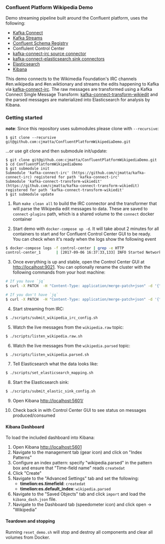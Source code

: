 ### Confluent Platform Wikipedia Demo
Demo streaming pipeline built around the Confluent platform, uses the following:

* [Kafka Connect](http://docs.confluent.io/3.1.1/connect/index.html)
* [Kafka Streams](http://docs.confluent.io/3.1.1/streams/index.html)
* [Confluent Schema Registry](http://docs.confluent.io/3.1.1/schema-registry/docs/index.html)
* Conflulent Control Center
* [kafka-connect-irc source connector](https://github.com/cjmatta/kafka-connect-irc)
* [kafka-connect-elasticsearch sink connectors](http://docs.confluent.io/3.1.1/connect/connect-elasticsearch/docs/elasticsearch_connector.html)
* [Elasticsearch](https://www.elastic.co/products/elasticsearch)
* [Kibana](https://www.elastic.co/products/kibana)

This demo connects to the Wikimedia Foundation's IRC channels #en.wikipedia and #en.wiktionary and streams the edits happening to Kafka via [kafka-connect-irc](https://github.com/cjmatta/kafka-connect-irc). The raw messages are transformed using a Kafka Connect Single Message Transform: [kafka-connect-transform-wikiedit](https://github.com/cjmatta/kafka-connect-transform-wikiedit) and the parsed messages are materialized into Elasticsearch for analysis by Kibana.

### Getting started
**note**: Since this repository uses submodules please clone with `--recursive`:
```
$ git clone --recursive git@github.com:cjmatta/ConfluentPlatformWikipediaDemo.git
```

...or use git clone and then submodule init/update:
```
$ git clone git@github.com:cjmatta/ConfluentPlatformWikipediaDemo.git
$ cd ConfluentPlatformWikipediaDemo
$ git submodule init
Submodule 'kafka-connect-irc' (https://github.com/cjmatta/kafka-connect-irc) registered for path 'kafka-connect-irc'
Submodule 'kafka-connect-transform-wikiedit' (https://github.com/cjmatta/kafka-connect-transform-wikiedit) registered for path 'kafka-connect-transform-wikiedit'
$ git submodule update
```

1. Run `make clean all` to build the IRC connector and the transformer that will parse the Wikipedia edit messages to data. These are saved to `connect-plugins` path, which is a shared volume to the `connect` docker container

2. Start demo with `docker-compose up -d`. It will take about 2 minutes for all containers to start and for Confluent Control Center GUI to be ready. You can check when it's ready when the logs show the following event

```bash
$ docker-compose logs -f control-center | grep -e HTTP
control-center_1       | [2017-09-06 16:37:33,133] INFO Started NetworkTrafficServerConnector@26a529dc{HTTP/1.1}{0.0.0.0:9021} (org.eclipse.jetty.server.NetworkTrafficServerConnector)
```

3. Once everything is up and stable, open the Control Center GUI at [http://localhost:9021](http://localhost:9021). You can optionally rename the cluster with the following commands from your host machine:

```bash
# If you have `jq`
$ curl -X PATCH  -H "Content-Type: application/merge-patch+json" -d '{"displayName":"Kafka East"}' http://localhost:9021/2.0/clusters/kafka/$(curl -X get http://localhost:9021/2.0/clusters/kafka/ | jq --raw-output .[0].clusterId)

# If you don't have `jq`
$ curl -X PATCH  -H "Content-Type: application/merge-patch+json" -d '{"displayName":"Kafka East"}' http://localhost:9021/2.0/clusters/kafka/$(curl -X get http://localhost:9021/2.0/clusters/kafka/ | awk -v FS="(clusterId\":\"|\",\"displayName)" '{print $2}' )
```

4. Start streaming from IRC:

```bash
$ ./scripts/submit_wikipedia_irc_config.sh
```

5. Watch the live messages from the `wikipedia.raw` topic:

```bash
$ ./scripts/listen_wikipedia.raw.sh
```

6. Watch the live messages from the `wikipedia.parsed` topic:

```bash
$ ./scripts/listen_wikipedia.parsed.sh
```

7. Tell Elasticsearch what the data looks like:

```bash
$ ./scripts/set_elasticsearch_mapping.sh
```

8. Start the Elasticsearch sink:

```bash
$ ./scripts/submit_elastic_sink_config.sh
```

9. Open Kibana [http://localhost:5601/](http://localhost:5601/)

10. Check back in with Control Center GUI to see status on messages produced/consumed


#### Kibana Dashboard
To load the included dashboard into Kibana:

1. Open Kibana [http://localhost:5601](http://localhost:5601)
2. Navigate to the management tab (gear icon) and click on "Index Patterns"
3. Configure an index pattern: specify "wikipedia.parsed" in the pattern box and ensure that "Time-field name" reads `createdat`
4. Click "Create"
5. Navigate to the "Advanced Settings" tab and set the following:
    - **timelion:es.timefield**: `createdat`
    - **timelion:es.default_index**: `wikipedia.parsed`
6. Navigate to the "Saved Objects" tab and click `import` and load the `kibana_dash.json` file.
7. Navigate to the Dashboard tab (speedometer icon) and click open -> "Wikipedia"

#### Teardown and stopping
Running `reset_demo.sh` will stop and destroy all components and clear all volumes from Docker.
